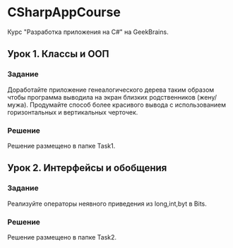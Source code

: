 # CSharpAppCourse
Курс "Разработка приложения на C#" на GeekBrains.

## Урок 1. Классы и ООП

### Задание

Доработайте приложение генеалогического дерева таким образом чтобы программа выводила на экран близких родственников (жену/мужа). Продумайте способ более красивого вывода с использованием горизонтальных и вертикальных черточек.

### Решение

Решение размещено в папке Task1.

## Урок 2. Интерфейсы и обобщения

### Задание

Реализуйте операторы неявного приведения из long,int,byt в Bits.

### Решение

Решение размещено в папке Task2.